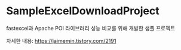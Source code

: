 # SampleExcelDownloadProject

fastexcel과 Apache POI 라이브러리 성능 비교를 위해 개발한 샘플 프로젝트

자세한 내용: https://jaimemin.tistory.com/2191
